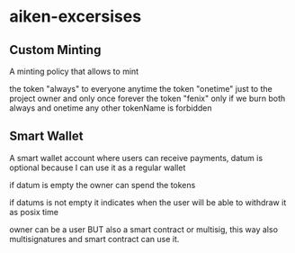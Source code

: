 # aiken-excersises

## Custom Minting
A minting policy that allows to mint

the token "always" to everyone anytime
the token "onetime" just to the project owner and only once forever
the token "fenix" only if we burn both always and onetime
any other tokenName is forbidden


## Smart Wallet
A smart wallet account where users can receive payments, datum is optional because I can use it as a regular wallet

if datum is empty the owner can spend the tokens

if datums is not empty it indicates when the user will be able to withdraw it as posix time

owner can be a user BUT also a smart contract or multisig, this way also multisignatures and smart contract can use it.
